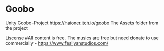 # Goobo
Unity Goobo-Project
https://haioner.itch.io/goobo
The Assets folder from the project

Liscense #All content is free.
The musics are free but need donate to use commercially - https://www.fesliyanstudios.com/
